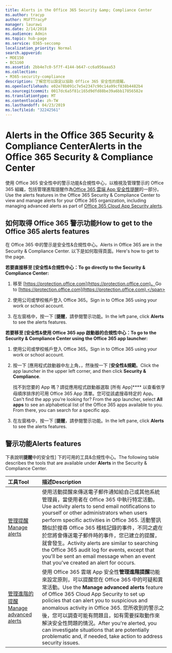 ```yaml
---
title: Alerts in the Office 365 Security &amp; Compliance Center
ms.author: tracyp
author: MSFTTracyP
manager: laurawi
ms.date: 2/14/2018
ms.audience: Admin
ms.topic: hub-page
ms.service: O365-seccomp
localization_priority: Normal
search.appverid:
- MOE150
- BCS160
ms.assetid: 2bb4e7c0-5f7f-4144-b647-cc6a956aaa53
ms.collection:
- M365-security-compliance
description: 了解您可以設定以協助 Office 365 安全性的提醒。
ms.openlocfilehash: e02e78b091c7e5e2347c90c14a99cf838b4482b4
ms.sourcegitcommit: 0017dc6a5f81c165d9dfd88be39a6bb17856582e
ms.translationtype: MT
ms.contentlocale: zh-TW
ms.lasthandoff: 04/23/2019
ms.locfileid: "32242561"
---
```

# <a name="alerts-in-the-office-365-security-amp-compliance-center"></a><span data-ttu-id="107e8-103">Alerts in the Office 365 Security &amp; Compliance Center</span><span class="sxs-lookup"><span data-stu-id="107e8-103">Alerts in the Office 365 Security &amp; Compliance Center</span></span>

<span data-ttu-id="107e8-104">使用 Office 365 安全性中的警示功能&amp;合規性中心，以檢視及管理警示的 Office 365 組織，包括管理進階提醒作為[Office 365 雲端 App 安全性提醒](office-365-cas-overview.md)的一部分。</span><span class="sxs-lookup"><span data-stu-id="107e8-104">Use the alerts features in the Office 365 Security &amp; Compliance Center to view and manage alerts for your Office 365 organization, including managing advanced alerts as part of [Office 365 Cloud App Security alerts](office-365-cas-overview.md).</span></span>
  
## <a name="how-to-get-to-the-office-365-alerts-features"></a><span data-ttu-id="107e8-105">如何取得 Office 365 警示功能</span><span class="sxs-lookup"><span data-stu-id="107e8-105">How to get to the Office 365 alerts features</span></span>

<span data-ttu-id="107e8-106">在 Office 365 中的警示是安全性&amp;合規性中心。</span><span class="sxs-lookup"><span data-stu-id="107e8-106">Alerts in Office 365 are in the Security &amp; Compliance Center.</span></span> <span data-ttu-id="107e8-107">以下是如何取得頁面。</span><span class="sxs-lookup"><span data-stu-id="107e8-107">Here's how to get to the page.</span></span>
  
 <span data-ttu-id="107e8-108">**若要直接移至 [安全性&amp;合規性中心：**</span><span class="sxs-lookup"><span data-stu-id="107e8-108">**To go directly to the Security &amp; Compliance Center:**</span></span>
  
1. <span data-ttu-id="107e8-109">移至 [https://protection.office.com](https://protection.office.com)。</span><span class="sxs-lookup"><span data-stu-id="107e8-109">Go to [https://protection.office.com](https://protection.office.com).</span></span>
    
2. <span data-ttu-id="107e8-110">使用公司或學校帳戶登入 Office 365。</span><span class="sxs-lookup"><span data-stu-id="107e8-110">Sign in to Office 365 using your work or school account.</span></span> 
    
3. <span data-ttu-id="107e8-111">在左窗格中，按一下 [**提醒**，請參閱警示功能。</span><span class="sxs-lookup"><span data-stu-id="107e8-111">In the left pane, click **Alerts** to see the alerts features.</span></span> 
    
 <span data-ttu-id="107e8-112">**若要移至 [安全性&amp;使用 Office 365 app 啟動器的合規性中心：**</span><span class="sxs-lookup"><span data-stu-id="107e8-112">**To go to the Security &amp; Compliance Center using the Office 365 app launcher:**</span></span>
  
1. <span data-ttu-id="107e8-113">使用公司或學校帳戶登入 Office 365。</span><span class="sxs-lookup"><span data-stu-id="107e8-113">Sign in to Office 365 using your work or school account.</span></span> 
    
2. <span data-ttu-id="107e8-114">按一下 [應用程式啟動器中左上角，，然後按一下 [**安全性&amp;規範**。</span><span class="sxs-lookup"><span data-stu-id="107e8-114">Click the app launcher  in the upper left corner, and then click **Security &amp; Compliance**.</span></span>
    
    <span data-ttu-id="107e8-p102">找不到您要的 App 嗎？請從應用程式啟動器選取 [所有 App]\*\*\*\* 以查看依字母順序排序的可用 Office 365 App 清單。您可從該處搜尋特定的 App。</span><span class="sxs-lookup"><span data-stu-id="107e8-p102">Can't find the app you're looking for? From the app launcher, select **All apps** to see an alphabetical list of the Office 365 apps available to you. From there, you can search for a specific app.</span></span> 
    
3. <span data-ttu-id="107e8-118">在左窗格中，按一下 [**提醒**，請參閱警示功能。</span><span class="sxs-lookup"><span data-stu-id="107e8-118">In the left pane, click **Alerts** to see the alerts features.</span></span> 
    
## <a name="alerts-features"></a><span data-ttu-id="107e8-119">警示功能</span><span class="sxs-lookup"><span data-stu-id="107e8-119">Alerts features</span></span>

<span data-ttu-id="107e8-120">下表說明**提醒**中的安全性] 下的可用的工具&amp;合規性中心。</span><span class="sxs-lookup"><span data-stu-id="107e8-120">The following table describes the tools that are available under **Alerts** in the Security &amp; Compliance Center.</span></span> 
  
|<span data-ttu-id="107e8-121">**工具**</span><span class="sxs-lookup"><span data-stu-id="107e8-121">**Tool**</span></span>|<span data-ttu-id="107e8-122">**描述**</span><span class="sxs-lookup"><span data-stu-id="107e8-122">**Description**</span></span>|
|:-----|:-----|
|[<span data-ttu-id="107e8-123">管理提醒</span><span class="sxs-lookup"><span data-stu-id="107e8-123">Manage alerts</span></span>](create-activity-alerts.md) <br/> |<span data-ttu-id="107e8-124">使用活動提醒來傳送電子郵件通知給自己或其他系統管理員，當使用者在 Office 365 中執行特定活動。</span><span class="sxs-lookup"><span data-stu-id="107e8-124">Use activity alerts to send email notifications to yourself or other administrators when users perform specific activities in Office 365.</span></span> <span data-ttu-id="107e8-125">活動警訊類似於搜尋 Office 365 稽核記錄的事件，不同之處在於您將會傳送電子郵件時的事件，您已建立的提醒，就會發生。</span><span class="sxs-lookup"><span data-stu-id="107e8-125">Activity alerts are similar to searching the Office 365 audit log for events, except that you'll be sent an email message when an event that you've created an alert for occurs.</span></span>  <br/> |
|[<span data-ttu-id="107e8-126">管理進階的提醒</span><span class="sxs-lookup"><span data-stu-id="107e8-126">Manage advanced alerts </span></span>](office-365-cas-overview.md) <br/> |<span data-ttu-id="107e8-127">使用 Office 365 雲端 App 安全性**管理進階提醒**功能來設定原則，可以提醒您在 Office 365 中的可疑和異常活動。</span><span class="sxs-lookup"><span data-stu-id="107e8-127">Use the **Manage advanced alerts** feature of Office 365 Cloud App Security to set up policies that can alert you to suspicious and anomalous activity in Office 365.</span></span> <span data-ttu-id="107e8-128">您所收到的警示之後，您可以調查可能有問題且，如有需要採取動作來解決安全性問題的情況。</span><span class="sxs-lookup"><span data-stu-id="107e8-128">After you're alerted, you can investigate situations that are potentially problematic and, if needed, take action to address security issues.</span></span>  <br/> |
   

